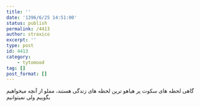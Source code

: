 ```yaml
---
title: ''
date: '1396/6/25 14:51:00'
status: publish
permalink: /4413
author: straxico
excerpt: ''
type: post
id: 4413
category:
    - tytomood
tag: []
post_format: []
---
```

گاهی لحظه های سکوت پر هیاهو ترین لحظه های زندگی هستند، مملو از آنچه میخواهیم بگوییم ولی نمیتوانیم